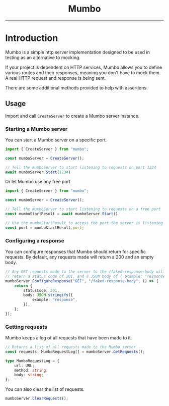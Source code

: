 <h1 align="center">Mumbo</h1>
<hr />

# Introduction

Mumbo is a simple http server implementation designed
to be used in testing as an alternative to mocking.

If your project is dependent on HTTP services, Mumbo allows you
to define various routes and their responses, meaning you don't
have to mock them. A real HTTP request and response is being sent.

There are some additional methods provided to help with assertions.

## Usage

Import and call `CreateServer` to create a Mumbo server instance.

### Starting a Mumbo server

You can start a Mumbo server on a specific port.

```typescript
import { CreateServer } from "mumbo";

const mumboServer = CreateServer();

// Tell the mumboServer to start listening to requests on port 1234
await mumboServer.Start(1234)
```

Or let Mumbo use any free port

```typescript
import { CreateServer } from "mumbo";

const mumboServer = CreateServer();

// Tell the mumboServer to start listening to requests on a free port
const mumboStartResult = await mumboServer.Start()

// Use the mumboStartResult to access the port the server is listening on
const port = mumboStartResult.port;
```

### Configuring a response
You can configure responses that Mumbo should return for specific requests. By default, any requests made will return a 200 and an empty body.
```typescript
// Any GET requests made to the server to the /faked-response-body will
// return a status code of 201, and a JSON body of { example: "response" }
mumboServer.ConfigureResponse("GET", "/faked-response-body", () => {
    return {
        statusCode: 201,
        body: JSON.stringify({
            example: "response",
        }),
    };
});
```

### Getting requests
Mumbo keeps a log of all requests that have been made to it.

```typescript
// Returns a list of all requests made to the Mumbo server
const requests: MumboRequestLog[] = mumboServer.GetRequests();
```

```typescript
type MumboRequestLog = {
    url: URL;
    method: string;
    body: string;
};
```

You can also clear the list of requests.

```typescript
mumboServer.ClearRequests();
```
